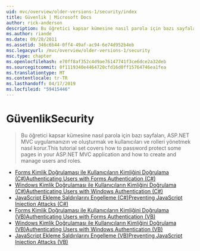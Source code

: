 ```yaml
---
uid: mvc/overview/older-versions-1/security/index
title: Güvenlik | Microsoft Docs
author: rick-anderson
description: Bu öğretici kapsar kümesine nasıl parola için bazı sayfaları, ASP.NET MVC uygulamanızın ve oluşturmak ve kullanıcıları ve rolleri yönetmek nasıl korur.
ms.author: riande
ms.date: 09/28/2011
ms.assetid: 346c6b44-0ff4-49af-ac94-6e74d952b4eb
msc.legacyurl: /mvc/overview/older-versions-1/security
msc.type: chapter
ms.openlocfilehash: e70ff8af352c4d9ae76147741f3ce6dce2a32deb
ms.sourcegitcommit: 0f1119340e4464720cfd16d0ff15764746ea1fea
ms.translationtype: MT
ms.contentlocale: tr-TR
ms.lasthandoff: 04/17/2019
ms.locfileid: "59415446"
---
```

# <a name="security"></a><span data-ttu-id="ab279-103">Güvenlik</span><span class="sxs-lookup"><span data-stu-id="ab279-103">Security</span></span>

> <span data-ttu-id="ab279-104">Bu öğretici kapsar kümesine nasıl parola için bazı sayfaları, ASP.NET MVC uygulamanızın ve oluşturmak ve kullanıcıları ve rolleri yönetmek nasıl korur.</span><span class="sxs-lookup"><span data-stu-id="ab279-104">This tutorial set covers how to password protect some pages in your ASP.NET MVC application and how to create and manage users and roles.</span></span>


- [<span data-ttu-id="ab279-105">Forms Kimlik Doğrulaması ile Kullanıcıların Kimliğini Doğrulama (C#)</span><span class="sxs-lookup"><span data-stu-id="ab279-105">Authenticating Users with Forms Authentication (C#)</span></span>](authenticating-users-with-forms-authentication-cs.md)
- [<span data-ttu-id="ab279-106">Windows Kimlik Doğrulaması ile Kullanıcıların Kimliğini Doğrulama (C#)</span><span class="sxs-lookup"><span data-stu-id="ab279-106">Authenticating Users with Windows Authentication (C#)</span></span>](authenticating-users-with-windows-authentication-cs.md)
- [<span data-ttu-id="ab279-107">JavaScript Ekleme Saldırılarını Engelleme (C#)</span><span class="sxs-lookup"><span data-stu-id="ab279-107">Preventing JavaScript Injection Attacks (C#)</span></span>](preventing-javascript-injection-attacks-cs.md)
- [<span data-ttu-id="ab279-108">Forms Kimlik Doğrulaması ile Kullanıcıların Kimliğini Doğrulama (VB)</span><span class="sxs-lookup"><span data-stu-id="ab279-108">Authenticating Users with Forms Authentication (VB)</span></span>](authenticating-users-with-forms-authentication-vb.md)
- [<span data-ttu-id="ab279-109">Windows Kimlik Doğrulaması ile Kullanıcıların Kimliğini Doğrulama (VB)</span><span class="sxs-lookup"><span data-stu-id="ab279-109">Authenticating Users with Windows Authentication (VB)</span></span>](authenticating-users-with-windows-authentication-vb.md)
- [<span data-ttu-id="ab279-110">JavaScript Ekleme Saldırılarını Engelleme (VB)</span><span class="sxs-lookup"><span data-stu-id="ab279-110">Preventing JavaScript Injection Attacks (VB)</span></span>](preventing-javascript-injection-attacks-vb.md)
